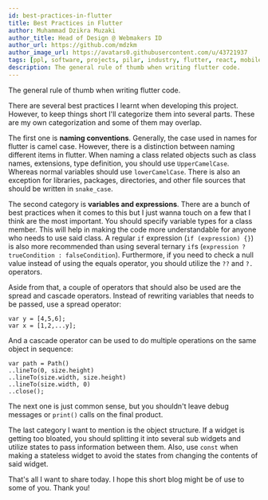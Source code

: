 ```yaml
---
id: best-practices-in-flutter
title: Best Practices in Flutter
author: Muhammad Dzikra Muzaki
author_title: Head of Design @ Webmakers ID
author_url: https://github.com/mdzkm
author_image_url: https://avatars0.githubusercontent.com/u/43721937
tags: [ppl, software, projects, pilar, industry, flutter, react, mobile]
description: The general rule of thumb when writing flutter code.
---
```


The general rule of thumb when writing flutter code.

<!--truncate-->

There are several best practices I learnt when developing this project. However, to keep things short I'll categorize them into several parts. These are my own categorization and some of them may overlap.

The first one is **naming conventions**. Generally, the case used in names for flutter is camel case. However, there is a distinction between naming different items in flutter. When naming a class related objects such as class names, extensions, type definition, you should use `UpperCamelCase`. Whereas normal variables should use `lowerCamelCase`. There is also an exception for libraries, packages, directories, and other file sources that should be written in `snake_case`.

The second category is **variables and expressions**. There are a bunch of best practices when it comes to this but I just wanna touch on a few that I think are the most important. You should specify variable types for a class member. This will help in making the code more understandable for anyone who needs to use said class. A regular `if` expression (`if (expression) {}`) is also more recommended than using several ternary `if`s (`expression ? trueCondition : falseCondition`). Furthermore, if you need to check a null value instead of using the equals operator, you should utilize the `??` and `?.` operators.

Aside from that, a couple of operators that should also be used are the spread and cascade operators. Instead of rewriting variables that needs to be passed, use a spread operator:

```
var y = [4,5,6];
var x = [1,2,...y];
```

And a cascade operator can be used to do multiple operations on the same object in sequence:

```
var path = Path()
..lineTo(0, size.height)
..lineTo(size.width, size.height)
..lineTo(size.width, 0)
..close(); 
```

The next one is just common sense, but you shouldn't leave debug messages or `print()` calls on the final product.

The last category I want to mention is the object structure. If a widget is getting too bloated, you should splitting it into several sub widgets and utilize states to pass information between them. Also, use `const` when making a stateless widget to avoid the states from changing the contents of said widget.

That's all I want to share today. I hope this short blog might be of use to some of you. Thank you!